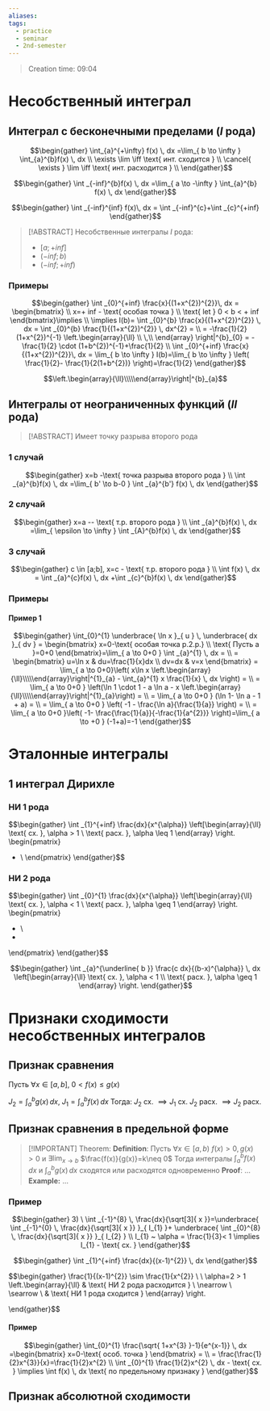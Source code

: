 ```yaml
---
aliases: 
tags:
  - practice
  - seminar
  - 2nd-semester
---
```


> Creation time: 09:04

# Несобственный интеграл

## Интеграл с бесконечными пределами ($I$ рода)

$$\begin{gather}
\int_{a}^{+\infty} f(x) \, dx =\lim_{ b \to \infty } \int_{a}^{b}f(x) \, dx  \\
\exists \lim \iff \text{ инт. сходится } \\
\cancel{ \exists } \lim \iff \text{ инт. расходится } \\
\end{gather}$$

$$\begin{gather}
\int _{-inf}^{b}f(x) \, dx =\lim_{ a \to -\infty }  \int_{a}^{b} f(x) \, dx 
\end{gather}$$


$$\begin{gather}
\int _{-inf}^{inf} f(x)\, dx  = \int _{-inf}^{c}+\int _{c}^{+inf}
\end{gather}$$

>[!ABSTRACT] Несобственные интегралы $I$ рода:
>- $[a;+inf]$
>- $(-inf; b)$
>- $(-inf; +inf)$

### Примеры

$$\begin{gather}
\int _{0}^{+inf} \frac{x}{(1+x^{2})^{2}}\, dx = \begin{bmatrix} \\
x=+ inf - \text{ особая точка }  \\
\text{ let }  0 < b < + inf
\end{bmatrix}\implies  \\
\implies I(b)= \int _{0}^{b} \frac{x}{(1+x^{2})^{2}} \, dx = \int _{0}^{b} \frac{1}{(1+x^{2})^{2}} \, dx^{2} = \\ 
= -\frac{1}{2} (1+x^{2})^{-1} \left.\begin{array}{\ll} \\ \,\\
\end{array} \right|^{b}_{0} = -\frac{1}{2} \cdot (1+b^{2})^{-1}+\frac{1}{2} \\
\int _{0}^{+inf} \frac{x}{(1+x^{2})^{2}}\, dx = \lim_{ b \to \infty } I(b)=\lim_{ b \to \infty } \left( \frac{1}{2}- \frac{1}{2(1+b^{2})} \right)=\frac{1}{2}
\end{gather}$$

$$\left.\begin{array}{\ll}\\\\\end{array}\right|^{b}_{a}$$

## Интегралы от неограниченных функций ($II \text{ рода}$)

>[!ABSTRACT]
>Имеет точку разрыва второго рода

### 1 случай

$$\begin{gather}
x=b -\text{ точка разрыва второго рода } \\
\int _{a}^{b}f(x) \, dx =\lim_{ b' \to b-0 } \int _{a}^{b'} f(x) \, dx  
\end{gather}$$

### 2 случай

$$\begin{gather}
x=a -- \text{ т.р. второго рода } \\
\int _{a}^{b}f(x) \, dx =\lim_{ \epsilon \to \infty } \int _{A}^{b}f(x) \, dx 
\end{gather}$$

### 3 случай

$$\begin{gather}
c  \in  [a;b], x=c - \text{ т.р. второго рода } \\
\int f(x) \, dx = \int _{a}^{c}f(x) \, dx +\int _{c}^{b}f(x) \, dx 
\end{gather}$$

### Примеры

#### Пример 1

$$\begin{gather}
\int_{0}^{1} \underbrace{ \ln x }_{ u } \, \underbrace{ dx }_{ dv } = \begin{bmatrix}
x=0-\text{ особая точка р.2.р.} \\
\text{ Пусть a }=0+0  
\end{bmatrix}=\lim_{ a \to 0+0 } \int _{a}^{1} \, dx  = \\ 
= \begin{bmatrix}
u=\ln x & du=\frac{1}{x}dx  \\
dv=dx & v=x
\end{bmatrix} = \lim_{ a \to 0+0}\left( x\ln x \left.\begin{array}{\ll}\\\\\end{array}\right|^{1}_{a}  - \int_{a}^{1} x \frac{1}{x} \, dx  \right) = \\ 
= \lim_{ a \to 0+0 } \left(\ln 1 \cdot 1 - a \ln a - x \left.\begin{array}{\ll}\\\\\end{array}\right|^{1}_{a}\right)  = \\ 
= \lim_{ a \to 0+0 } (\ln 1- \ln a - 1 + a) = \\ 
= \lim_{ a \to 0+0 } \left( -1 - \frac{\ln a}{\frac{1}{a}} \right) = \\ 
= \lim_{ a \to 0+0 }\left( -1- \frac{\frac{1}{a}}{-\frac{1}{a^{2}}} \right)=\lim_{ a \to +0 } (-1+a)=-1  
\end{gather}$$

# Эталонные интегралы

## 1 интеграл Дирихле

### НИ 1 рода
$$\begin{gather}
\int _{1}^{+inf} \frac{dx}{x^{\alpha}} \left[\begin{array}{\ll}
\text{ сх. }, \alpha > 1 \\
 \text{ расх. }, \alpha \leq 1 
\end{array} \right. \begin{pmatrix}
* \\
\end{pmatrix}
\end{gather}$$

### НИ 2 рода
$$\begin{gather}
\int _{0}^{1} \frac{dx}{x^{\alpha}} \left[\begin{array}{\ll}
\text{ сх. }, \alpha < 1 \\
 \text{ расх. }, \alpha \geq 1 
\end{array} \right. \begin{pmatrix}
*  \\
*
\end{pmatrix}
\end{gather}$$

$$\begin{gather}
\int _{a}^{\underline{  b  }} \frac{c dx}{(b-x)^{\alpha}} \, dx \left[\begin{array}{\ll}
\text{ сх. }, \alpha < 1 \\
 \text{ расх. }, \alpha \geq 1 
\end{array} \right.
\end{gather}$$

# Признаки сходимости несобственных интегралов

## Признак сравнения

Пусть $\forall x  \in [a,b]$, $0 < f(x) \leq g(x)$

$J_{2}=\int _{a}^{b}g(x) \, dx$, $J_{1}=\int _{a}^{b}f(x) \, dx$
Тогда:
$J_{2}$ сх. $\implies J_{1}$ сх.
$J_{2}$ расх. $\implies J_{2}$ расх.

## Признак сравнения в предельной форме

>[!IMPORTANT] Theorem:
>**Definition**: Пусть $\forall x  \in [a, b)$ $f(x)>0, g(x)>0$ и $\exists \lim_{ x \to b }$ $\frac{f(x)}{g(x)}=k\neq 0$
>Тогда интегралы $\int _{a}^{b}f(x) \, dx$ и $\int_{a}^{b} g(x) \, dx$ сходятся или расходятся одновременно
>**Proof**: ...
>**Example:** ...

### Пример

$$\begin{gather}
3) \ \int _{-1}^{8}  \, \frac{dx}{\sqrt[3]{ x }}=\underbrace{ \int _{-1}^{0} \, \frac{dx}{\sqrt[3]{ x }} }_{ I_{1} }+ \underbrace{ \int _{0}^{8} \, \frac{dx}{\sqrt[3]{ x }}  }_{ I_{2} } \\
I_{1} ~ \alpha = \frac{1}{3}< 1 \implies I_{1} - \text{ сх. } 
\end{gather}$$

$$\begin{gather}
\int _{1}^{+inf} \frac{dx}{(x-1)^{2}} \, dx 
\end{gather}$$

$$\begin{gather}
\frac{1}{(x-1)^{2}} \sim \frac{1}{x^{2}} \\ \\
\alpha=2 > 1 \left.\begin{array}{\ll}
 & \text{ НИ 2 рода расходится }  \\
\nearrow  \\
\searrow  \\
 & \text{ НИ 1 рода сходится } 
\end{array} \right. 
 
\end{gather}$$

#### Пример

$$\begin{gather}
\int_{0}^{1} \frac{\sqrt{ 1+x^{3} }-1}{e^{x-1}} \, dx =\begin{bmatrix}
x=0-\text{ особ. точка } 
\end{bmatrix} = \\ 
= \frac{\frac{1}{2}x^{3}}{x}=\frac{1}{2}x^{2} \\
\int _{0}^{1} \frac{1}{2}x^{2} \, dx - \text{ сх. } \implies \int f(x) \, dx \text{ по предельному признаку } 
\end{gather}$$

## Признак абсолютной сходимости 